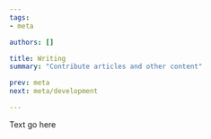 ```yaml
---
tags:
- meta

authors: []

title: Writing
summary: "Contribute articles and other content"

prev: meta
next: meta/development

---
```


<script lang="ts">

</script>

Text go here
